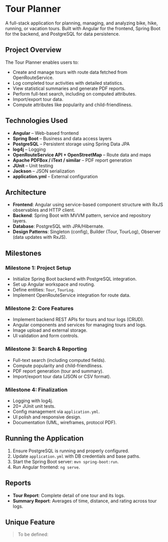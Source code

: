 # Tour Planner

A full-stack application for planning, managing, and analyzing bike, hike, running, or vacation tours. Built with Angular for the frontend, Spring Boot for the backend, and PostgreSQL for data persistence.

## Project Overview

The Tour Planner enables users to:
- Create and manage tours with route data fetched from OpenRouteService.
- Log completed tour activities with detailed statistics.
- View statistical summaries and generate PDF reports.
- Perform full-text search, including on computed attributes.
- Import/export tour data.
- Compute attributes like popularity and child-friendliness.

## Technologies Used

- **Angular** – Web-based frontend
- **Spring Boot** – Business and data access layers
- **PostgreSQL** – Persistent storage using Spring Data JPA
- **log4j** – Logging
- **OpenRouteService API + OpenStreetMap** – Route data and maps
- **Apache PDFBox / iText / similar** – PDF report generation
- **JUnit** – Unit testing
- **Jackson** – JSON serialization
- **application.yml** – External configuration

## Architecture

- **Frontend**: Angular using service-based component structure with RxJS observables and HTTP client.
- **Backend**: Spring Boot with MVVM pattern, service and repository layers.
- **Database**: PostgreSQL with JPA/Hibernate.
- **Design Patterns**: Singleton (config), Builder (Tour, TourLog), Observer (data updates with RxJS).

## Milestones

### Milestone 1: Project Setup
- Initialize Spring Boot backend with PostgreSQL integration.
- Set up Angular workspace and routing.
- Define entities: `Tour`, `TourLog`.
- Implement OpenRouteService integration for route data.

### Milestone 2: Core Features
- Implement backend REST APIs for tours and tour logs (CRUD).
- Angular components and services for managing tours and logs.
- Image upload and external storage.
- UI validation and form controls.

### Milestone 3: Search & Reporting
- Full-text search (including computed fields).
- Compute popularity and child-friendliness.
- PDF report generation (tour and summary).
- Import/export tour data (JSON or CSV format).

### Milestone 4: Finalization
- Logging with log4j.
- 20+ JUnit unit tests.
- Config management via `application.yml`.
- UI polish and responsive design.
- Documentation (UML, wireframes, protocol PDF).

## Running the Application

1. Ensure PostgreSQL is running and properly configured.
2. Update `application.yml` with DB credentials and base paths.
3. Start the Spring Boot server: `mvn spring-boot:run`.
4. Run Angular frontend: `ng serve`.

## Reports

- **Tour Report**: Complete detail of one tour and its logs.
- **Summary Report**: Averages of time, distance, and rating across tour logs.

## Unique Feature

> To be defined: